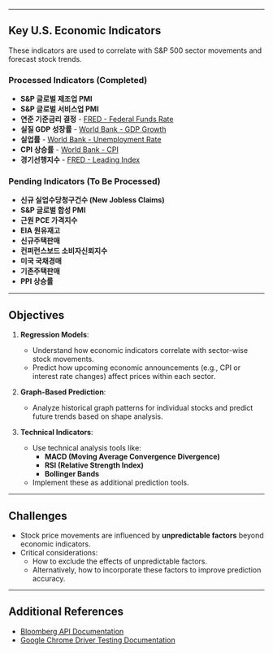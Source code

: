 
---

## Key U.S. Economic Indicators

These indicators are used to correlate with S&P 500 sector movements and forecast stock trends.

### Processed Indicators (Completed)
- **S&P 글로벌 제조업 PMI**
- **S&P 글로벌 서비스업 PMI**
- **연준 기준금리 결정** - [FRED - Federal Funds Rate](https://fred.stlouisfed.org/series/DFF)
- **실질 GDP 성장률** - [World Bank - GDP Growth](https://data.worldbank.org/indicator/NY.GDP.MKTP.CD)
- **실업률** - [World Bank - Unemployment Rate](https://data.worldbank.org/indicator/SL.UEM.TOTL.ZS?locations=AE-US&name_desc=false)
- **CPI 상승률** - [World Bank - CPI](https://data.worldbank.org/indicator/FP.CPI.TOTL?locations=US)
- **경기선행지수** - [FRED - Leading Index](https://fred.stlouisfed.org/series/USSLIND)

### Pending Indicators (To Be Processed)
- **신규 실업수당청구건수 (New Jobless Claims)**
- **S&P 글로벌 합성 PMI**
- **근원 PCE 가격지수**
- **EIA 원유재고**
- **신규주택판매**
- **컨퍼런스보드 소비자신뢰지수**
- **미국 국채경매**
- **기존주택판매**
- **PPI 상승률**

---

## Objectives

1. **Regression Models**:
   - Understand how economic indicators correlate with sector-wise stock movements.
   - Predict how upcoming economic announcements (e.g., CPI or interest rate changes) affect prices within each sector.

2. **Graph-Based Prediction**:
   - Analyze historical graph patterns for individual stocks and predict future trends based on shape analysis.

3. **Technical Indicators**:
   - Use technical analysis tools like:
     - **MACD (Moving Average Convergence Divergence)**
     - **RSI (Relative Strength Index)**
     - **Bollinger Bands**
   - Implement these as additional prediction tools.

---

## Challenges

- Stock price movements are influenced by **unpredictable factors** beyond economic indicators.
- Critical considerations:
  - How to exclude the effects of unpredictable factors.
  - Alternatively, how to incorporate these factors to improve prediction accuracy.

---

## Additional References

- [Bloomberg API Documentation](https://github.com/msitt/blpapi-python/blob/master/README.md)
- [Google Chrome Driver Testing Documentation](https://github.com/GoogleChromeLabs/chrome-for-testing/blob/main/data/latest-versions-per-milestone-with-downloads.json)
